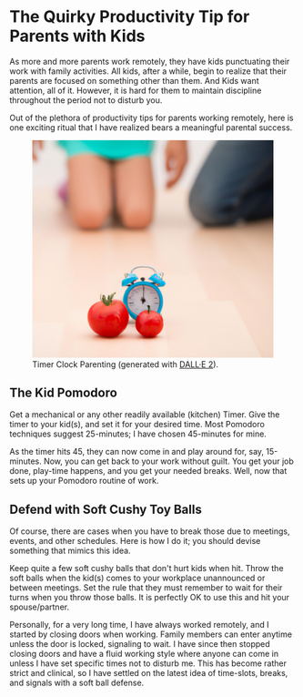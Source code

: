 # The Quirky Productivity Tip for Parents with Kids

As more and more parents work remotely, they have kids punctuating their work with family activities. All kids, after a while, begin to realize that their parents are focused on something other than them. And Kids want attention, all of it. However, it is hard for them to maintain discipline throughout the period not to disturb you.

Out of the plethora of productivity tips for parents working remotely, here is one exciting ritual that I have realized bears a meaningful parental success.

<figure class="large">
  <img src="/static/2022/parenting-kids-timer-DALL-E-20220815.jpg" alt="Timer Clock Parenting - Generated with DALL·E 2 on Aug 15, 2022" loading="lazy">
  <figcaption>
    Timer Clock Parenting (generated with <a href="https://openai.com/dall-e-2/">DALL·E 2</a>).
  </figcaption>
</figure>

## The Kid Pomodoro

Get a mechanical or any other readily available (kitchen) Timer. Give the timer to your kid(s), and set it for your desired time. Most Pomodoro techniques suggest 25-minutes; I have chosen 45-minutes for mine.

As the timer hits 45, they can now come in and play around for, say, 15-minutes. Now, you can get back to your work without guilt. You get your job done, play-time happens, and you get your needed breaks. Well, now that sets up your Pomodoro routine of work.

## Defend with Soft Cushy Toy Balls

Of course, there are cases when you have to break those due to meetings, events, and other schedules. Here is how I do it; you should devise something that mimics this idea.

Keep quite a few soft cushy balls that don't hurt kids when hit. Throw the soft balls when the kid(s) comes to your workplace unannounced or between meetings. Set the rule that they must remember to wait for their turns when you throw those balls. It is perfectly OK to use this and hit your spouse/partner.

Personally, for a very long time, I have always worked remotely, and I started by closing doors when working. Family members can enter anytime unless the door is locked, signaling to wait. I have since then stopped closing doors and have a fluid working style where anyone can come in unless I have set specific times not to disturb me. This has become rather strict and clinical, so I have settled on the latest idea of time-slots, breaks, and signals with a soft ball defense.